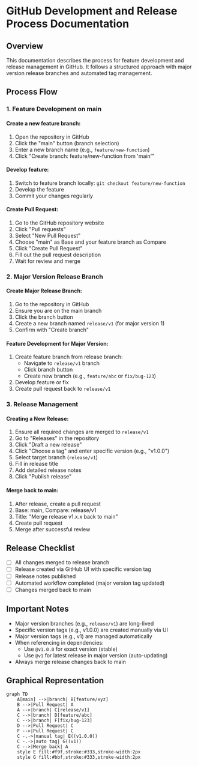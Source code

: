 # GitHub Development and Release Process Documentation
 
## Overview
This documentation describes the process for feature development and release management in GitHub. It follows a structured approach with major version release branches and automated tag management.
 
## Process Flow
 
### 1. Feature Development on main
 
#### Create a new feature branch:
1. Open the repository in GitHub
2. Click the "main" button (branch selection)
3. Enter a new branch name (e.g., `feature/new-function`)
4. Click "Create branch: feature/new-function from 'main'"
 
#### Develop feature:
1. Switch to feature branch locally: `git checkout feature/new-function`
2. Develop the feature
3. Commit your changes regularly
 
#### Create Pull Request:
1. Go to the GitHub repository website
2. Click "Pull requests"
3. Select "New Pull Request"
4. Choose "main" as Base and your feature branch as Compare
5. Click "Create Pull Request"
6. Fill out the pull request description
7. Wait for review and merge
 
### 2. Major Version Release Branch
 
#### Create Major Release Branch:
1. Go to the repository in GitHub
2. Ensure you are on the main branch
3. Click the branch button
4. Create a new branch named `release/v1` (for major version 1)
5. Confirm with "Create branch"
 
#### Feature Development for Major Version:
1. Create feature branch from release branch:
   - Navigate to `release/v1` branch
   - Click branch button
   - Create new branch (e.g., `feature/abc` or `fix/bug-123`)
2. Develop feature or fix
3. Create pull request back to `release/v1`
 
### 3. Release Management
 
#### Creating a New Release:
1. Ensure all required changes are merged to `release/v1`
2. Go to "Releases" in the repository
3. Click "Draft a new release"
4. Click "Choose a tag" and enter specific version (e.g., "v1.0.0")
5. Select target branch (`release/v1`)
6. Fill in release title
7. Add detailed release notes
8. Click "Publish release"
 
#### Merge back to main:
1. After release, create a pull request
2. Base: main, Compare: release/v1
3. Title: "Merge release v1.x.x back to main"
4. Create pull request
5. Merge after successful review
 
## Release Checklist
- [ ] All changes merged to release branch
- [ ] Release created via GitHub UI with specific version tag
- [ ] Release notes published
- [ ] Automated workflow completed (major version tag updated)
- [ ] Changes merged back to main
 
## Important Notes
- Major version branches (e.g., `release/v1`) are long-lived
- Specific version tags (e.g., v1.0.0) are created manually via UI
- Major version tags (e.g., v1) are managed automatically
- When referencing in dependencies:
  - Use `@v1.0.0` for exact version (stable)
  - Use `@v1` for latest release in major version (auto-updating)
- Always merge release changes back to main
 
## Graphical Representation
 
```mermaid
graph TD
    A[main] -->|branch| B[feature/xyz]
    B -->|Pull Request| A
    A -->|branch| C[release/v1]
    C -->|branch| D[feature/abc]
    C -->|branch| F[fix/bug-123]
    D -->|Pull Request| C
    F -->|Pull Request| C
    C -.->|manual tag| E((v1.0.0))
    C -.->|auto tag| G((v1))
    C -->|Merge back| A
    style E fill:#f9f,stroke:#333,stroke-width:2px
    style G fill:#bbf,stroke:#333,stroke-width:2px
```